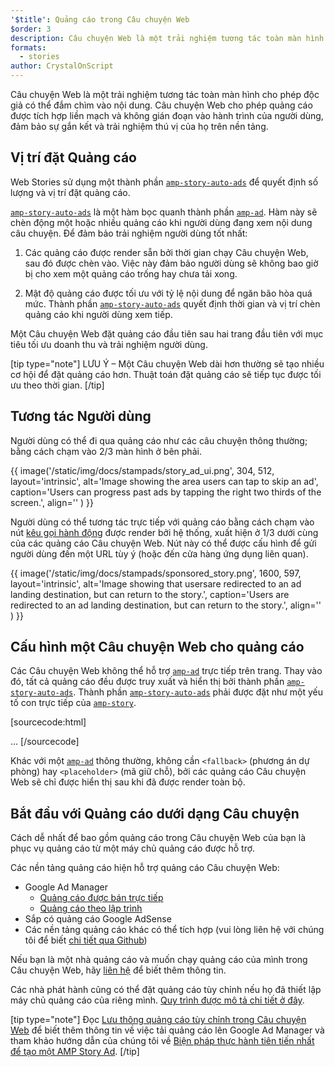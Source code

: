 ```yaml
---
'$title': Quảng cáo trong Câu chuyện Web
$order: 3
description: Câu chuyện Web là một trải nghiệm tương tác toàn màn hình cho phép độc giả có thể đắm chìm vào nội dung. AMP Story Ad cho phép quảng cáo được tích hợp liền mạch và không gián đoạn...
formats:
  - stories
author: CrystalOnScript
---
```


Câu chuyện Web là một trải nghiệm tương tác toàn màn hình cho phép độc giả có thể đắm chìm vào nội dung. Câu chuyện Web cho phép quảng cáo được tích hợp liền mạch và không gián đoạn vào hành trình của người dùng, đảm bảo sự gắn kết và trải nghiệm thú vị của họ trên nền tảng.

## Vị trí đặt Quảng cáo

Web Stories sử dụng một thành phần [`amp-story-auto-ads`](../../../documentation/components/reference/amp-story-auto-ads.md) để quyết định số lượng và vị trí đặt quảng cáo.

[`amp-story-auto-ads`](../../../documentation/components/reference/amp-story-auto-ads.md) là một hàm bọc quanh thành phần [`amp-ad`](../../../documentation/components/reference/amp-ad.md). Hàm này sẽ chèn động một hoặc nhiều quảng cáo khi người dùng đang xem nội dung câu chuyện. Để đảm bảo trải nghiệm người dùng tốt nhất:

1. Các quảng cáo được render sẵn bởi thời gian chạy Câu chuyện Web, sau đó được chèn vào. Việc này đảm bảo người dùng sẽ không bao giờ bị cho xem một quảng cáo trống hay chưa tải xong.

2. Mật độ quảng cáo được tối ưu với tỷ lệ nội dung để ngăn bão hòa quá mức. Thành phần [`amp-story-auto-ads`](../../../documentation/components/reference/amp-story-auto-ads.md) quyết định thời gian và vị trí chèn quảng cáo khi người dùng xem tiếp.

Một Câu chuyện Web đặt quảng cáo đầu tiên sau hai trang đầu tiên với mục tiêu tối ưu doanh thu và trải nghiệm người dùng.

<amp-anim width="360" height="640" src="/static/img/docs/stampads/stamp_gif_ad.gif">
  <amp-img placeholder width="360" height="640" src="/static/img/docs/stampads/stamp_gif_still.png">
  </amp-img></amp-anim>

[tip type="note"] LƯU Ý – Một Câu chuyện Web dài hơn thường sẽ tạo nhiều cơ hội để đặt quảng cáo hơn. Thuật toán đặt quảng cáo sẽ tiếp tục được tối ưu theo thời gian. [/tip]

## Tương tác Người dùng

Người dùng có thể đi qua quảng cáo như các câu chuyện thông thường; bằng cách chạm vào 2/3 màn hình ở bên phải.

{{ image('/static/img/docs/stampads/story_ad_ui.png', 304, 512, layout='intrinsic', alt='Image showing the area users can tap to skip an ad', caption='Users can progress past ads by tapping the right two thirds of the screen.', align='' ) }}

Người dùng có thể tương tác trực tiếp với quảng cáo bằng cách chạm vào nút [kêu gọi hành động](story_ads_best_practices.md#call-to-action-button-text-enum) được render bởi hệ thống, xuất hiện ở 1/3 dưới cùng của các quảng cáo Câu chuyện Web. Nút này có thể được cấu hình để gửi người dùng đến một URL tùy ý (hoặc đến cửa hàng ứng dụng liên quan).

{{ image('/static/img/docs/stampads/sponsored_story.png', 1600, 597, layout='intrinsic', alt='Image showing that usersare redirected to an ad landing destination, but can return to the story.', caption='Users are redirected to an ad landing destination, but can return to the story.', align='' ) }}

## Cấu hình một Câu chuyện Web cho quảng cáo

Các Câu chuyện Web không thể hỗ trợ [`amp-ad`](../../../documentation/components/reference/amp-ad.md) trực tiếp trên trang. Thay vào đó, tất cả quảng cáo đều được truy xuất và hiển thị bởi thành phần [`amp-story-auto-ads`](../../../documentation/components/reference/amp-story-auto-ads.md). Thành phần [`amp-story-auto-ads`](../../../documentation/components/reference/amp-story-auto-ads.md) phải được đặt như một yếu tố con trực tiếp của [`amp-story`](../../../documentation/components/reference/amp-story.md).

[sourcecode:html]
<amp-story>
<amp-story-auto-ads>
<script type="application/json">
{
"ad-attributes": {
// ad server configuration
}
}
</script>
</amp-story-auto-ads>
<amp-story-page>
...
</amp-story>
[/sourcecode]

Khác với một [`amp-ad`](../../../documentation/components/reference/amp-ad.md) thông thường, không cần `<fallback>` (phương án dự phòng) hay `<placeholder>` (mã giữ chỗ), bởi các quảng cáo Câu chuyện Web sẽ chỉ được hiển thị sau khi đã được render toàn bộ.

## Bắt đầu với Quảng cáo dưới dạng Câu chuyện

Cách dễ nhất để bao gồm quảng cáo trong Câu chuyện Web của bạn là phục vụ quảng cáo từ một máy chủ quảng cáo được hỗ trợ.

Các nền tảng quảng cáo hiện hỗ trợ quảng cáo Câu chuyện Web:

- Google Ad Manager <a name="google-ad-manager"></a>
  - [Quảng cáo được bán trực tiếp](https://support.google.com/admanager/answer/9038178)
  - [Quảng cáo theo lập trình](https://support.google.com/admanager/answer/9416436)
- Sắp có quảng cáo Google AdSense
- Các nền tảng quảng cáo khác có thể tích hợp (vui lòng liên hệ với chúng tôi để biết [chi tiết qua Github](https://github.com/ampproject/amphtml/issues/30769))

Nếu bạn là một nhà quảng cáo và muốn chạy quảng cáo của mình trong Câu chuyện Web, hãy [liên hệ](mailto:story-ads-wg@google.com) để biết thêm thông tin.

Các nhà phát hành cũng có thể đặt quảng cáo tùy chỉnh nếu họ đã thiết lập máy chủ quảng cáo của riêng mình. [Quy trình được mô tả chi tiết ở đây](https://github.com/ampproject/amphtml/blob/master/extensions/amp-story/amp-story-ads.md#publisher-placed-ads).

[tip type="note"] Đọc [Lưu thông quảng cáo tùy chỉnh trong Câu chuyện Web](https://support.google.com/admanager/answer/9038178) để biết thêm thông tin về việc tải quảng cáo lên Google Ad Manager và tham khảo hướng dẫn của chúng tôi về [Biện pháp thực hành tiên tiến nhất để tạo một AMP Story Ad](story_ads_best_practices.md). [/tip]

